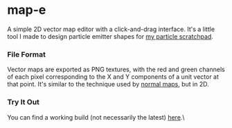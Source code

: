 # map-e

A simple 2D vector map editor with a click-and-drag interface. It's a little tool I made to design particle emitter shapes for [my particle scratchpad](https://github.com/georgeolee/p-widge).

### File Format

Vector maps are exported as PNG textures, with the red and green channels of each pixel corresponding to the X and Y components of a unit vector at that point. It's similar to the technique used by [normal maps](https://en.wikipedia.org/wiki/Normal_mapping), but in 2D.


### Try It Out

You can find a working build (not necessarily the latest) [here](https://map-e.netlify.app).\

